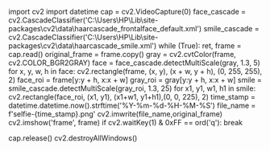 import cv2
import datetime
cap = cv2.VideoCapture(0)
face_cascade = cv2.CascadeClassifier('C:\\Users\\HP\\Lib\\site-packages\\cv2\\data\\haarcascade_frontalface_default.xml')
smile_cascade = cv2.CascadeClassifier('C:\\Users\\HP\\Lib\\site-packages\\cv2\\data\\haarcascade_smile.xml')
while (True):
    ret, frame = cap.read()
    original_frame = frame.copy()
    gray = cv2.cvtColor(frame, cv2.COLOR_BGR2GRAY)
    face = face_cascade.detectMultiScale(gray, 1.3, 5)
    for x, y, w, h in face:
        cv2.rectangle(frame, (x, y), (x + w, y + h), (0, 255, 255), 2)
        face_roi = frame[y:y + h, x:x + w]
        gray_roi = gray[y:y + h, x:x + w]
        smile = smile_cascade.detectMultiScale(gray_roi, 1.3, 25)
        for x1, y1, w1, h1 in smile:
            cv2.rectangle(face_roi, (x1, y1), (x1+w1, y1+h1),(0, 0, 225), 2)
            time_stamp = datetime.datetime.now().strftime('%Y-%m-%d-%H-%M-%S')
            file_name = f'selfie-{time_stamp}.png'
            cv2.imwrite(file_name,original_frame)
    cv2.imshow('frame', frame)
    if cv2.waitKey(1) & 0xFF == ord('q'):
        break

cap.release()
cv2.destroyAllWindows()
